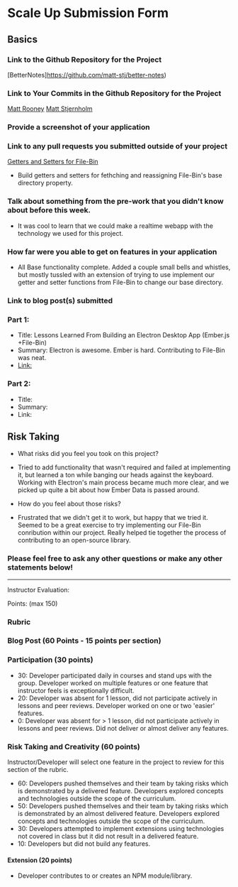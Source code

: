 # Scale Up Submission Form

## Basics

### Link to the Github Repository for the Project
[BetterNotes]https://github.com/matt-stj/better-notes)

### Link to Your Commits in the Github Repository for the Project
[Matt Rooney](https://github.com/matt-stj/better-notes/commits?author=MattRooney)
[Matt Stjernholm](https://github.com/matt-stj/better-notes/commits?author=matt-stj)

### Provide a screenshot of your application

### Link to any pull requests you submitted outside of your project
[Getters and Setters for File-Bin](https://github.com/stevekinney/file-bin/pull/12)
- Build getters and setters for fethching and reassigning File-Bin's base directory property.  

### Talk about something from the pre-work that you didn't know about before this week.  
- It was cool to learn that we could make a realtime webapp with the technology we used for this project.

### How far were you able to get on features in your application
- All Base functionality complete.  Added a couple small bells and whistles, but mostly tussled with an extension of trying to use implement our getter and setter functions from File-Bin to change our base directory.

### Link to blog post(s) submitted

### Part 1:
  - Title: Lessons Learned From Building an Electron Desktop App (Ember.js +File-Bin)
  - Summary: Electron is awesome.  Ember is hard. Contributing to File-Bin was neat.
  - [Link:](https://medium.com/@matt_stj/lessons-learned-from-building-an-electron-desktop-app-ember-js-file-bin-676c87434716#.ni7fyyecg)

### Part 2: 
  - Title:
  - Summary:
  - Link:  

## Risk Taking
  - What risks did you feel you took on this project?
  - Tried to add functionality that wasn't required and failed at implementing it, but learned a ton while banging our heads against the keyboard.  Working with Electron's main process became much more clear, and we picked up quite a bit about how Ember Data is passed around.

  - How do you feel about those risks?
  - Frustrated that we didn't get it to work, but happy that we tried it.  Seemed to be a great exercise to try implementing our File-Bin conribution within our project.  Really helped tie together the process of contributing to an open-source library.

### Please feel free to ask any other questions or make any other statements below!

-----

Instructor Evaluation:

Points: (max 150)

### Rubric

### Blog Post (60 Points - 15 points per section)  

### Participation (30 points)
  * 30: Developer participated daily in courses and stand ups with the group. Developer worked on multiple features or one feature that instructor feels is exceptionally difficult.
  * 20: Developer was absent for 1 lesson, did not participate actively in lessons and peer reviews. Developer worked on one or two 'easier' features.
  * 0: Developer was absent for > 1 lesson, did not participate actively in lessons and peer reviews. Did not deliver or almost deliver any features.

### Risk Taking and Creativity (60 points)

Instructor/Developer will select one feature in the project to review for this section of the rubric.

  * 60: Developers pushed themselves and their team by taking risks which is demonstrated by a delivered feature. Developers explored concepts and technologies outside the scope of the curriculum.
  * 50: Developers pushed themselves and their team by taking risks which is demonstrated by an almost delivered feature. Developers explored concepts and technologies outside the scope of the curriculum.
  * 30: Developers attempted to implement extensions using technologies not covered in class but it did not result in a delivered feature.
  * 10: Developers but did not build any features.

#### Extension (20 points)

  * Developer contributes to or creates an NPM module/library.

